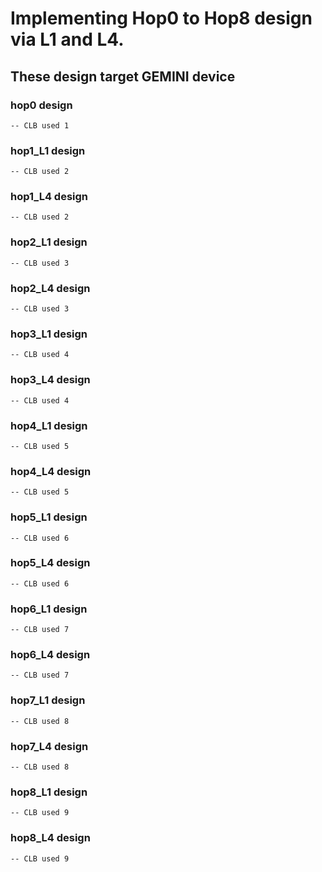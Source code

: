 

# Implementing Hop0 to Hop8 design via L1 and L4.

## These design target GEMINI device

### hop0 design
	-- CLB used 1

### hop1_L1 design
	-- CLB used 2 

### hop1_L4 design
	-- CLB used 2

### hop2_L1 design
	-- CLB used 3

### hop2_L4 design
	-- CLB used 3

### hop3_L1 design
	-- CLB used 4

### hop3_L4 design
	-- CLB used 4

### hop4_L1 design
	-- CLB used 5

### hop4_L4 design
	-- CLB used 5

### hop5_L1 design
	-- CLB used 6

### hop5_L4 design
	-- CLB used 6

### hop6_L1 design
	-- CLB used 7

### hop6_L4 design
	-- CLB used 7

### hop7_L1 design
	-- CLB used 8

### hop7_L4 design
	-- CLB used 8

### hop8_L1 design
	-- CLB used 9

### hop8_L4 design
	-- CLB used 9

